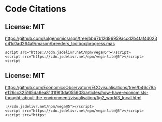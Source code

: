 # Code Citations

## License: MIT
https://github.com/solgenomics/sgn/tree/bb67b12d96959accd2b4faf4d023c41c0ad264a9/mason/breeders_toolbox/progress.mas

```
script src="https://cdn.jsdelivr.net/npm/vega@5"></script>
<script src="https://cdn.jsdelivr.net/npm/vega-lite@5"></script>
<script
```


## License: MIT
https://github.com/EconomicsObservatory/ECOvisualisations/tree/b46c78ae126cc325165da6ea8131f9f3da055608/articles/how-have-economists-thought-about-the-environment/visualisation/fig2_world3_local.html

```
://cdn.jsdelivr.net/npm/vega@5"></script>
<script src="https://cdn.jsdelivr.net/npm/vega-lite@5"></script>
<script src="https:
```


